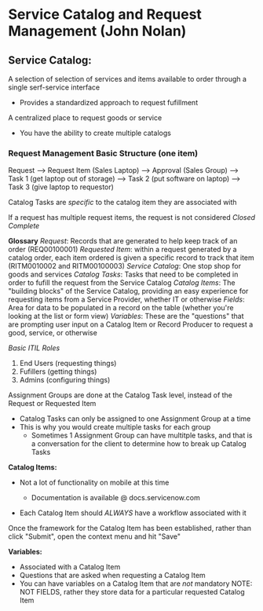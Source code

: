 # Service Catalog and Request Management (John Nolan)

## Service Catalog:
A selection of selection of services and items available to order through a single serf-service interface
- Provides a standardized approach to request fufillment

A centralized place to request goods or service

- You have the ability to create multiple catalogs

### Request Management Basic Structure (one item)
Request --> Request Item (Sales Laptop) --> Approval (Sales Group) --> Task 1 (get laptop out of storage) --> Task 2 (put software on laptop) --> Task 3 (give laptop to requestor)

Catalog Tasks are _specific_ to the catalog item they are associated with

If a request has multiple request items, the request is not considered *Closed Complete*

**Glossary**
_Request_: Records that are generated to help keep track of an order (REQ00100001)
_Requested Item_: within a request generated by a catalog order, each item ordered is given 
		a specific record to track that item (RITM0010002 and RITM00100003)
_Service Catalog_: One stop shop for goods and services
_Catalog Tasks_: Tasks that need to be completed in order to fufill the request from the Service Catalog
_Catalog Items_: The "building blocks" of the Service Catalog, providing an easy experience for 
	       requesting items from a Service Provider, whether IT or otherwise
_Fields_: Area for data to be populated in a record on the table (whether you're 
	  looking at the list or form view)
_Variables_: These are the "questions" that are prompting user input on a Catalog Item or Record Producer to request a good, service, or otherwise

*Basic ITIL Roles*
1. End Users (requesting things)
2. Fufillers (getting things)
3. Admins (configuring things) 

Assignment Groups are done at the Catalog Task level, instead of the Request or Requested Item
- Catalog Tasks can only be assigned to one Assignment Group at a time
- This is why you would create multiple tasks for each group
  - Sometimes 1 Assignment Group can have multitple tasks, and that is a conversation for the 
    client to determine how to break up Catalog Tasks

**Catalog Items:**
- Not a lot of functionality on mobile at this time
  - Documentation is available @ docs.servicenow.com

- Each Catalog Item should *ALWAYS* have a workflow associated with it

Once the framework for the Catalog Item has been established, rather than click "Submit", 
  open the context menu and hit "Save"

**Variables:**
- Associated with a Catalog Item
- Questions that are asked when requesting a Catalog Item
- You can have variables on a Catalog Item that are _not_ mandatory
NOTE: NOT FIELDS, rather they store data for a particular requested Catalog Item
